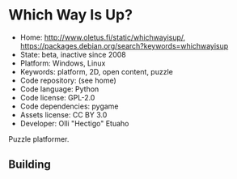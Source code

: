 # Which Way Is Up?

- Home: http://www.oletus.fi/static/whichwayisup/, https://packages.debian.org/search?keywords=whichwayisup
- State: beta, inactive since 2008
- Platform: Windows, Linux
- Keywords: platform, 2D, open content, puzzle
- Code repository: (see home)
- Code language: Python
- Code license: GPL-2.0
- Code dependencies: pygame
- Assets license: CC BY 3.0
- Developer: Olli "Hectigo" Etuaho

Puzzle platformer.

## Building
